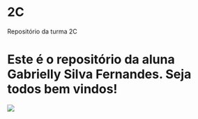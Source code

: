 # 2C
Repositório da turma 2C
# Este é o repositório da aluna Gabrielly Silva Fernandes. Seja todos bem vindos!
![](https://media.tenor.com/8DCJFfTmgGUAAAAM/victoria-pedretti-love-quinn.gif)
